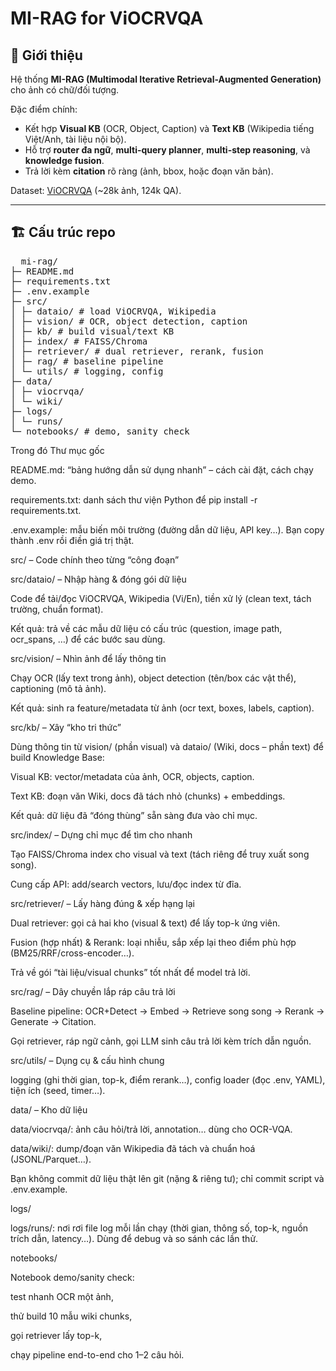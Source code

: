 # MI-RAG for ViOCRVQA

## 🔎 Giới thiệu
Hệ thống **MI-RAG (Multimodal Iterative Retrieval-Augmented Generation)** cho ảnh có chữ/đối tượng.  

Đặc điểm chính:
- Kết hợp **Visual KB** (OCR, Object, Caption) và **Text KB** (Wikipedia tiếng Việt/Anh, tài liệu nội bộ).
- Hỗ trợ **router đa ngữ**, **multi-query planner**, **multi-step reasoning**, và **knowledge fusion**.
- Trả lời kèm **citation** rõ ràng (ảnh, bbox, hoặc đoạn văn bản).

Dataset: [ViOCRVQA](https://github.com/qhnhynmm/ViOCRVQA-Dataset) (~28k ảnh, 124k QA).

---

## 🏗 Cấu trúc repo
<pre>
  mi-rag/
├─ README.md
├─ requirements.txt
├─ .env.example
├─ src/
│ ├─ dataio/ # load ViOCRVQA, Wikipedia
│ ├─ vision/ # OCR, object detection, caption
│ ├─ kb/ # build visual/text KB
│ ├─ index/ # FAISS/Chroma
│ ├─ retriever/ # dual retriever, rerank, fusion
│ ├─ rag/ # baseline pipeline
│ └─ utils/ # logging, config
├─ data/
│ ├─ viocrvqa/
│ └─ wiki/
├─ logs/
│ └─ runs/
└─ notebooks/ # demo, sanity check
</pre>

Trong đó
Thư mục gốc

README.md: “bảng hướng dẫn sử dụng nhanh” – cách cài đặt, cách chạy demo.

requirements.txt: danh sách thư viện Python để pip install -r requirements.txt.

.env.example: mẫu biến môi trường (đường dẫn dữ liệu, API key…). Bạn copy thành .env rồi điền giá trị thật.

src/ – Code chính theo từng “công đoạn”

src/dataio/ – Nhập hàng & đóng gói dữ liệu

Code để tải/đọc ViOCRVQA, Wikipedia (Vi/En), tiền xử lý (clean text, tách trường, chuẩn format).

Kết quả: trả về các mẫu dữ liệu có cấu trúc (question, image path, ocr_spans, …) để các bước sau dùng.

src/vision/ – Nhìn ảnh để lấy thông tin

Chạy OCR (lấy text trong ảnh), object detection (tên/box các vật thể), captioning (mô tả ảnh).

Kết quả: sinh ra feature/metadata từ ảnh (ocr text, boxes, labels, caption).

src/kb/ – Xây “kho tri thức”

Dùng thông tin từ vision/ (phần visual) và dataio/ (Wiki, docs – phần text) để build Knowledge Base:

Visual KB: vector/metadata của ảnh, OCR, objects, caption.

Text KB: đoạn văn Wiki, docs đã tách nhỏ (chunks) + embeddings.

Kết quả: dữ liệu đã “đóng thùng” sẵn sàng đưa vào chỉ mục.

src/index/ – Dựng chỉ mục để tìm cho nhanh

Tạo FAISS/Chroma index cho visual và text (tách riêng để truy xuất song song).

Cung cấp API: add/search vectors, lưu/đọc index từ đĩa.

src/retriever/ – Lấy hàng đúng & xếp hạng lại

Dual retriever: gọi cả hai kho (visual & text) để lấy top-k ứng viên.

Fusion (hợp nhất) & Rerank: loại nhiễu, sắp xếp lại theo điểm phù hợp (BM25/RRF/cross-encoder…).

Trả về gói “tài liệu/visual chunks” tốt nhất để model trả lời.

src/rag/ – Dây chuyền lắp ráp câu trả lời

Baseline pipeline: OCR+Detect → Embed → Retrieve song song → Rerank → Generate → Citation.

Gọi retriever, ráp ngữ cảnh, gọi LLM sinh câu trả lời kèm trích dẫn nguồn.

src/utils/ – Dụng cụ & cấu hình chung

logging (ghi thời gian, top-k, điểm rerank…), config loader (đọc .env, YAML), tiện ích (seed, timer…).

data/ – Kho dữ liệu

data/viocrvqa/: ảnh câu hỏi/trả lời, annotation… dùng cho OCR-VQA.

data/wiki/: dump/đoạn văn Wikipedia đã tách và chuẩn hoá (JSONL/Parquet…).

Bạn không commit dữ liệu thật lên git (nặng & riêng tư); chỉ commit script và .env.example.

logs/

logs/runs/: nơi rơi file log mỗi lần chạy (thời gian, thông số, top-k, nguồn trích dẫn, latency…).
Dùng để debug và so sánh các lần thử.

notebooks/

Notebook demo/sanity check:

test nhanh OCR một ảnh,

thử build 10 mẫu wiki chunks,

gọi retriever lấy top-k,

chạy pipeline end-to-end cho 1–2 câu hỏi.
